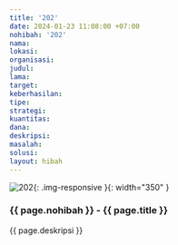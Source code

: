 ```yaml
---
title: '202'
date: 2024-01-23 11:08:00 +07:00
nohibah: '202'
nama: 
lokasi: 
organisasi: 
judul: 
lama: 
target: 
keberhasilan: 
tipe: 
strategi: 
kuantitas: 
dana: 
deskripsi: 
masalah: 
solusi: 
layout: hibah
---
```


![202](/static/img/hibahcms/202.png){: .img-responsive }{: width="350" }

### {{ page.nohibah }} - {{ page.title }}

{{ page.deskripsi }}
